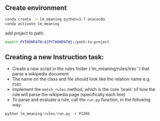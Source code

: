 

## Create environment
```sh
conda create -n lm_meaning python=3.7 anaconda
conda activate lm_meaning
```
add project to path:
```sh
export PYTHONPATH=${PYTHONPATH}:/path-to-project
```


## Creating a new Instruction task:

* Create a new script in the rules folder (`lm_meaning/rules/trex``) that parse a wikipedia document
* The name on the class and file should look like the relation name e.g. `P103`
* Implement the `match_rules` method, which is the core 'brain' of how the
 rule will parse the wikipedia page (specifically each line)
* To parse and evaluate a rule, call the `run.py` function, in the following way:
```py
python lm_meaning/rules/run.py -r P1303
```

